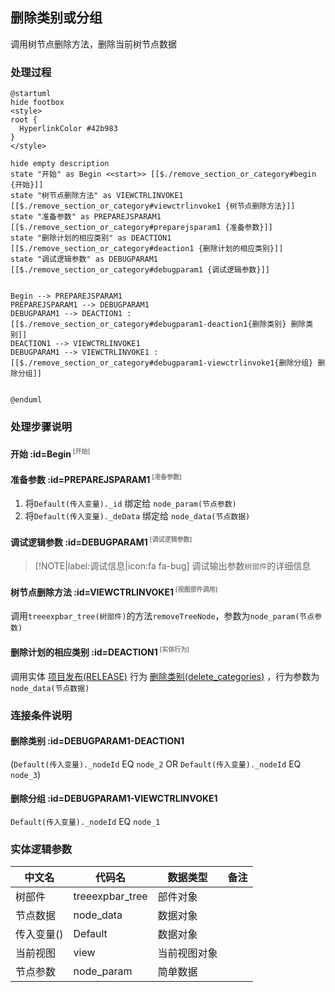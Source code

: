 ## 删除类别或分组 <!-- {docsify-ignore-all} -->

   调用树节点删除方法，删除当前树节点数据

### 处理过程

```plantuml
@startuml
hide footbox
<style>
root {
  HyperlinkColor #42b983
}
</style>

hide empty description
state "开始" as Begin <<start>> [[$./remove_section_or_category#begin {开始}]]
state "树节点删除方法" as VIEWCTRLINVOKE1  [[$./remove_section_or_category#viewctrlinvoke1 {树节点删除方法}]]
state "准备参数" as PREPAREJSPARAM1  [[$./remove_section_or_category#preparejsparam1 {准备参数}]]
state "删除计划的相应类别" as DEACTION1  [[$./remove_section_or_category#deaction1 {删除计划的相应类别}]]
state "调试逻辑参数" as DEBUGPARAM1  [[$./remove_section_or_category#debugparam1 {调试逻辑参数}]]


Begin --> PREPAREJSPARAM1
PREPAREJSPARAM1 --> DEBUGPARAM1
DEBUGPARAM1 --> DEACTION1 : [[$./remove_section_or_category#debugparam1-deaction1{删除类别} 删除类别]]
DEACTION1 --> VIEWCTRLINVOKE1
DEBUGPARAM1 --> VIEWCTRLINVOKE1 : [[$./remove_section_or_category#debugparam1-viewctrlinvoke1{删除分组} 删除分组]]


@enduml
```


### 处理步骤说明

#### 开始 :id=Begin<sup class="footnote-symbol"> <font color=gray size=1>[开始]</font></sup>




#### 准备参数 :id=PREPAREJSPARAM1<sup class="footnote-symbol"> <font color=gray size=1>[准备参数]</font></sup>



1. 将`Default(传入变量)._id` 绑定给  `node_param(节点参数)`
2. 将`Default(传入变量)._deData` 绑定给  `node_data(节点数据)`

#### 调试逻辑参数 :id=DEBUGPARAM1<sup class="footnote-symbol"> <font color=gray size=1>[调试逻辑参数]</font></sup>



> [!NOTE|label:调试信息|icon:fa fa-bug]
> 调试输出参数`树部件`的详细信息

#### 树节点删除方法 :id=VIEWCTRLINVOKE1<sup class="footnote-symbol"> <font color=gray size=1>[视图部件调用]</font></sup>



调用`treeexpbar_tree(树部件)`的方法`removeTreeNode`，参数为`node_param(节点参数)`
#### 删除计划的相应类别 :id=DEACTION1<sup class="footnote-symbol"> <font color=gray size=1>[实体行为]</font></sup>



调用实体 [项目发布(RELEASE)](module/ProjMgmt/release.md) 行为 [删除类别(delete_categories)](module/ProjMgmt/release#行为) ，行为参数为`node_data(节点数据)`

### 连接条件说明
#### 删除类别 :id=DEBUGPARAM1-DEACTION1

(```Default(传入变量)._nodeId``` EQ ```node_2``` OR ```Default(传入变量)._nodeId``` EQ ```node_3```)
#### 删除分组 :id=DEBUGPARAM1-VIEWCTRLINVOKE1

```Default(传入变量)._nodeId``` EQ ```node_1```


### 实体逻辑参数

|    中文名   |    代码名    |  数据类型      |备注 |
| --------| --------| --------  | --------   |
|树部件|treeexpbar_tree|部件对象||
|节点数据|node_data|数据对象||
|传入变量(<i class="fa fa-check"/></i>)|Default|数据对象||
|当前视图|view|当前视图对象||
|节点参数|node_param|简单数据||

